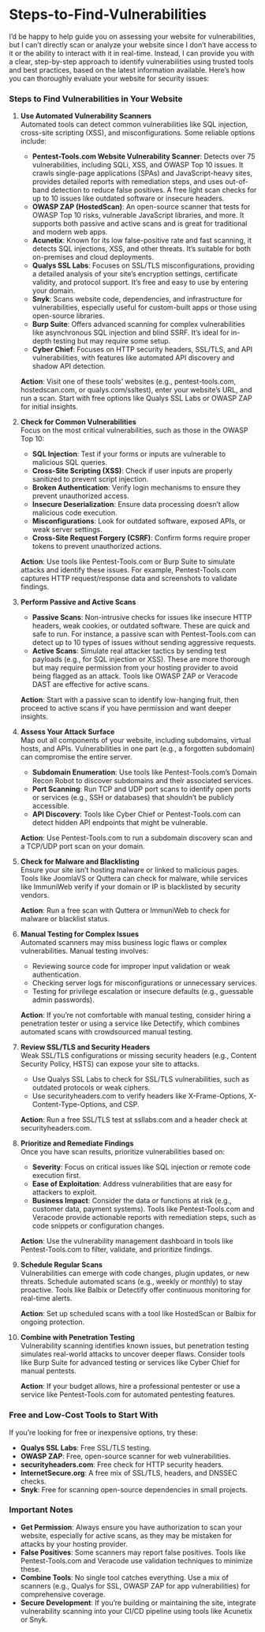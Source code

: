 # Steps-to-Find-Vulnerabilities
I’d be happy to help guide you on assessing your website for vulnerabilities, but I can’t directly scan or analyze your website since I don’t have access to it or the ability to interact with it in real-time. Instead, I can provide you with a clear, step-by-step approach to identify vulnerabilities using trusted tools and best practices, based on the latest information available. Here’s how you can thoroughly evaluate your website for security issues:

### Steps to Find Vulnerabilities in Your Website

1. **Use Automated Vulnerability Scanners**  
   Automated tools can detect common vulnerabilities like SQL injection, cross-site scripting (XSS), and misconfigurations. Some reliable options include:
   - **Pentest-Tools.com Website Vulnerability Scanner**: Detects over 75 vulnerabilities, including SQLi, XSS, and OWASP Top 10 issues. It crawls single-page applications (SPAs) and JavaScript-heavy sites, provides detailed reports with remediation steps, and uses out-of-band detection to reduce false positives. A free light scan checks for up to 10 issues like outdated software or insecure headers.[](https://pentest-tools.com/website-vulnerability-scanning/website-scanner)
   - **OWASP ZAP (HostedScan)**: An open-source scanner that tests for OWASP Top 10 risks, vulnerable JavaScript libraries, and more. It supports both passive and active scans and is great for traditional and modern web apps.[](https://hostedscan.com/owasp-vulnerability-scan)
   - **Acunetix**: Known for its low false-positive rate and fast scanning, it detects SQL injections, XSS, and other threats. It’s suitable for both on-premises and cloud deployments.[](https://www.acunetix.com/vulnerability-scanner/)
   - **Qualys SSL Labs**: Focuses on SSL/TLS misconfigurations, providing a detailed analysis of your site’s encryption settings, certificate validity, and protocol support. It’s free and easy to use by entering your domain.[](https://geekflare.com/cybersecurity/best-website-security-scanner/)
   - **Snyk**: Scans website code, dependencies, and infrastructure for vulnerabilities, especially useful for custom-built apps or those using open-source libraries.[](https://snyk.io/website-scanner/)
   - **Burp Suite**: Offers advanced scanning for complex vulnerabilities like asynchronous SQL injection and blind SSRF. It’s ideal for in-depth testing but may require some setup.[](https://portswigger.net/burp/vulnerability-scanner/guide-to-vulnerability-scanning)
   - **Cyber Chief**: Focuses on HTTP security headers, SSL/TLS, and API vulnerabilities, with features like automated API discovery and shadow API detection.[](https://scan.cyberchief.ai/)

   **Action**: Visit one of these tools’ websites (e.g., pentest-tools.com, hostedscan.com, or qualys.com/ssltest), enter your website’s URL, and run a scan. Start with free options like Qualys SSL Labs or OWASP ZAP for initial insights.

2. **Check for Common Vulnerabilities**  
   Focus on the most critical vulnerabilities, such as those in the OWASP Top 10:
   - **SQL Injection**: Test if your forms or inputs are vulnerable to malicious SQL queries.
   - **Cross-Site Scripting (XSS)**: Check if user inputs are properly sanitized to prevent script injection.
   - **Broken Authentication**: Verify login mechanisms to ensure they prevent unauthorized access.
   - **Insecure Deserialization**: Ensure data processing doesn’t allow malicious code execution.
   - **Misconfigurations**: Look for outdated software, exposed APIs, or weak server settings.
   - **Cross-Site Request Forgery (CSRF)**: Confirm forms require proper tokens to prevent unauthorized actions.

   **Action**: Use tools like Pentest-Tools.com or Burp Suite to simulate attacks and identify these issues. For example, Pentest-Tools.com captures HTTP request/response data and screenshots to validate findings.[](https://pentest-tools.com/website-vulnerability-scanning/website-scanner)

3. **Perform Passive and Active Scans**  
   - **Passive Scans**: Non-intrusive checks for issues like insecure HTTP headers, weak cookies, or outdated software. These are quick and safe to run. For instance, a passive scan with Pentest-Tools.com can detect up to 10 types of issues without sending aggressive requests.[](https://pentest-tools.com/website-vulnerability-scanning/website-scanner)
   - **Active Scans**: Simulate real attacker tactics by sending test payloads (e.g., for SQL injection or XSS). These are more thorough but may require permission from your hosting provider to avoid being flagged as an attack. Tools like OWASP ZAP or Veracode DAST are effective for active scans.[](https://hostedscan.com/owasp-vulnerability-scan)[](https://www.veracode.com/products/dynamic-analysis-dast)

   **Action**: Start with a passive scan to identify low-hanging fruit, then proceed to active scans if you have permission and want deeper insights.

4. **Assess Your Attack Surface**  
   Map out all components of your website, including subdomains, virtual hosts, and APIs. Vulnerabilities in one part (e.g., a forgotten subdomain) can compromise the entire server.[](https://pentest-tools.com/blog/website-vulnerability-assessment)
   - **Subdomain Enumeration**: Use tools like Pentest-Tools.com’s Domain Recon Robot to discover subdomains and their associated services.[](https://pentest-tools.com/blog/website-vulnerability-assessment)
   - **Port Scanning**: Run TCP and UDP port scans to identify open ports or services (e.g., SSH or databases) that shouldn’t be publicly accessible.[](https://pentest-tools.com/blog/website-vulnerability-assessment)
   - **API Discovery**: Tools like Cyber Chief or Pentest-Tools.com can detect hidden API endpoints that might be vulnerable.[](https://scan.cyberchief.ai/)[](https://pentest-tools.com/website-vulnerability-scanning/website-scanner)

   **Action**: Use Pentest-Tools.com to run a subdomain discovery scan and a TCP/UDP port scan on your domain.

5. **Check for Malware and Blacklisting**  
   Ensure your site isn’t hosting malware or linked to malicious pages. Tools like JoomlaVS or Quttera can check for malware, while services like ImmuniWeb verify if your domain or IP is blacklisted by security vendors.[](https://geekflare.com/cybersecurity/best-website-security-scanner/)[](https://www.immuniweb.com/websec/)

   **Action**: Run a free scan with Quttera or ImmuniWeb to check for malware or blacklist status.

6. **Manual Testing for Complex Issues**  
   Automated scanners may miss business logic flaws or complex vulnerabilities. Manual testing involves:
   - Reviewing source code for improper input validation or weak authentication.
   - Checking server logs for misconfigurations or unnecessary services.
   - Testing for privilege escalation or insecure defaults (e.g., guessable admin passwords).[](https://www.imperva.com/learn/application-security/vulnerability-assessment/)[](https://www.eweek.com/security/how-to-check-a-website-for-vulnerabilities/)

   **Action**: If you’re not comfortable with manual testing, consider hiring a penetration tester or using a service like Detectify, which combines automated scans with crowdsourced manual testing.[](https://detectify.com/)

7. **Review SSL/TLS and Security Headers**  
   Weak SSL/TLS configurations or missing security headers (e.g., Content Security Policy, HSTS) can expose your site to attacks.
   - Use Qualys SSL Labs to check for SSL/TLS vulnerabilities, such as outdated protocols or weak ciphers.[](https://geekflare.com/cybersecurity/best-website-security-scanner/)
   - Use securityheaders.com to verify headers like X-Frame-Options, X-Content-Type-Options, and CSP.[](https://www.reddit.com/r/webdev/comments/1djih61/free_website_securityvulnerability_scan_app_or/)

   **Action**: Run a free SSL/TLS test at ssllabs.com and a header check at securityheaders.com.

8. **Prioritize and Remediate Findings**  
   Once you have scan results, prioritize vulnerabilities based on:
   - **Severity**: Focus on critical issues like SQL injection or remote code execution first.
   - **Ease of Exploitation**: Address vulnerabilities that are easy for attackers to exploit.
   - **Business Impact**: Consider the data or functions at risk (e.g., customer data, payment systems).[](https://www.imperva.com/learn/application-security/vulnerability-assessment/)
   Tools like Pentest-Tools.com and Veracode provide actionable reports with remediation steps, such as code snippets or configuration changes.[](https://pentest-tools.com/website-vulnerability-scanning/website-scanner)[](https://www.veracode.com/products/dynamic-analysis-dast)

   **Action**: Use the vulnerability management dashboard in tools like Pentest-Tools.com to filter, validate, and prioritize findings.[](https://pentest-tools.com/blog/website-vulnerability-assessment)

9. **Schedule Regular Scans**  
   Vulnerabilities can emerge with code changes, plugin updates, or new threats. Schedule automated scans (e.g., weekly or monthly) to stay proactive. Tools like Balbix or Detectify offer continuous monitoring for real-time alerts.[](https://www.balbix.com/insights/what-to-know-about-vulnerability-scanning-and-tools/)[](https://detectify.com/)

   **Action**: Set up scheduled scans with a tool like HostedScan or Balbix for ongoing protection.

10. **Combine with Penetration Testing**  
    Vulnerability scanning identifies known issues, but penetration testing simulates real-world attacks to uncover deeper flaws. Consider tools like Burp Suite for advanced testing or services like Cyber Chief for manual pentests.[](https://scan.cyberchief.ai/)[](https://portswigger.net/burp/vulnerability-scanner/guide-to-vulnerability-scanning)

    **Action**: If your budget allows, hire a professional pentester or use a service like Pentest-Tools.com for automated pentesting features.[](https://pentest-tools.com/blog/website-vulnerability-assessment)

### Free and Low-Cost Tools to Start With
If you’re looking for free or inexpensive options, try these:
- **Qualys SSL Labs**: Free SSL/TLS testing.[](https://geekflare.com/cybersecurity/best-website-security-scanner/)
- **OWASP ZAP**: Free, open-source scanner for web vulnerabilities.[](https://hostedscan.com/owasp-vulnerability-scan)
- **securityheaders.com**: Free check for HTTP security headers.[](https://www.reddit.com/r/webdev/comments/1djih61/free_website_securityvulnerability_scan_app_or/)
- **InternetSecure.org**: A free mix of SSL/TLS, headers, and DNSSEC checks.[](https://www.reddit.com/r/webdev/comments/1djih61/free_website_securityvulnerability_scan_app_or/)
- **Snyk**: Free for scanning open-source dependencies in small projects.[](https://snyk.io/website-scanner/)

### Important Notes
- **Get Permission**: Always ensure you have authorization to scan your website, especially for active scans, as they may be mistaken for attacks by your hosting provider.[](https://www.eweek.com/security/how-to-check-a-website-for-vulnerabilities/)
- **False Positives**: Some scanners may report false positives. Tools like Pentest-Tools.com and Veracode use validation techniques to minimize these.[](https://pentest-tools.com/website-vulnerability-scanning/website-scanner)[](https://www.veracode.com/products/dynamic-analysis-dast)
- **Combine Tools**: No single tool catches everything. Use a mix of scanners (e.g., Qualys for SSL, OWASP ZAP for app vulnerabilities) for comprehensive coverage.[](https://www.coresecurity.com/blog/top-14-vulnerability-scanners-cybersecurity-professionals)
- **Secure Development**: If you’re building or maintaining the site, integrate vulnerability scanning into your CI/CD pipeline using tools like Acunetix or Snyk.[](https://www.acunetix.com/vulnerability-scanner/)[](https://snyk.io/website-scanner/)


